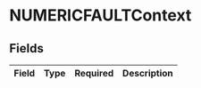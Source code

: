 # NUMERICFAULTContext


## Fields

| Field       | Type        | Required    | Description |
| ----------- | ----------- | ----------- | ----------- |
